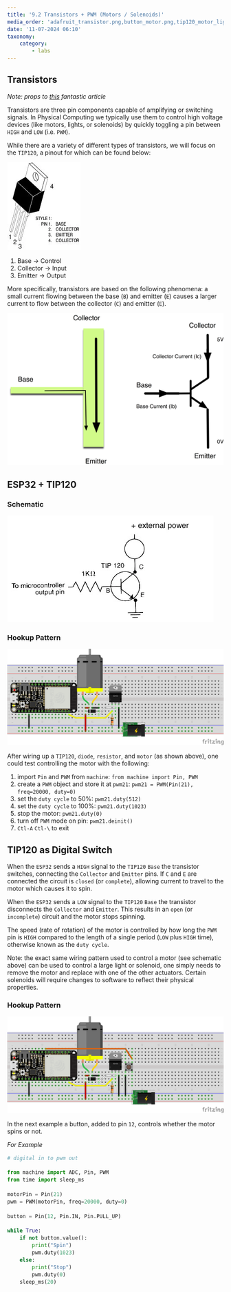 ```yaml
---
title: '9.2 Transistors + PWM (Motors / Solenoids)'
media_order: 'adafruit_transistor.png,button_motor.png,tip120_motor_light_sol_schematic.jpg,tip120_pinout.jpg,mosfet_pwm_motor.png'
date: '11-07-2024 06:10'
taxonomy:
    category:
        - labs
---
```

## Transistors

*Note: props to [this](http://bildr.org/2011/03/high-power-control-with-arduino-and-tip120/) fantastic article*

Transistors are three pin components capable of amplifying or switching signals. In Physical Computing we typically use them to control high voltage devices (like motors, lights, or solenoids) by quickly toggling a pin between `HIGH` and `LOW` (i.e. `PWM`).

While there are a variety of different types of transistors, we will focus on the `TIP120`, a pinout for which can be found below:

![tip120_pinout](tip120_pinout.jpg "tip120 pinout")

1. Base -> Control
2. Collector -> Input
3. Emitter -> Output

More specifically, transistors are based on the following phenomena: a small current flowing between the base (`B`) and emitter (`E`) causes a larger current to flow between the collector (`C`) and emitter (`E`).

![adafruit_transistor](adafruit_transistor.png "adafruit transistor")

## ESP32 + TIP120

### Schematic

![tip120_motor_light_sol_schematic.jpg](tip120_motor_light_sol_schematic.jpg "tip120 motor light solenoid schematic")

### Hookup Pattern

![mosfet_pwm_motor](mosfet_pwm_motor.png "mosfet pwm motor")

After wiring up a `TIP120`, `diode`, `resistor`, and `motor` (as shown above), one could test controlling the motor with the following:

1. import `Pin` and `PWM` from `machine`: `from machine import Pin, PWM`
2. create a `PWM` object and store it at `pwm21`: `pwm21 = PWM(Pin(21), freq=20000, duty=0)`
3. set the `duty cycle` to 50%: `pwm21.duty(512)`
4. set the `duty cycle` to 100%: `pwm21.duty(1023)`
5. stop the motor: `pwm21.duty(0)`
6. turn off `PWM` mode on pin: `pwm21.deinit()`
7. `Ctl-A` `Ctl-\` to exit


## TIP120 as Digital Switch

When the `ESP32` sends a `HIGH` signal to the `TIP120` `Base` the transistor switches, connecting the `Collector` and `Emitter` pins. If `C` and `E` are connected the circuit is `closed` (or `complete`), allowing current to travel to the motor which causes it to spin.

When the `ESP32` sends a `LOW` signal to the `TIP120` `Base` the transistor disconnects the `Collector` and `Emitter`. This results in an `open` (or `incomplete`) circuit and the motor stops spinning.

The speed (rate of rotation) of the motor is controlled by how long the `PWM` pin is `HIGH` compared to the length of a single period (`LOW` plus `HIGH` time), otherwise known as the `duty cycle`.

Note: the exact same wiring pattern used to control a motor (see schematic above) can be used to control a large light or solenoid, one simply needs to remove the motor and replace with one of the other actuators. Certain solenoids will require changes to software to reflect their physical properties.

### Hookup Pattern

![button_motor.png](button_motor.png "button motor")

In the next example a button, added to pin `12`, controls whether the motor spins or not.

*For Example*
```python
# digital in to pwm out

from machine import ADC, Pin, PWM
from time import sleep_ms

motorPin = Pin(21)
pwm = PWM(motorPin, freq=20000, duty=0)

button = Pin(12, Pin.IN, Pin.PULL_UP)

while True:
    if not button.value():
        print("Spin")
        pwm.duty(1023)
    else:
        print("Stop")
        pwm.duty(0)
    sleep_ms(20)
```


